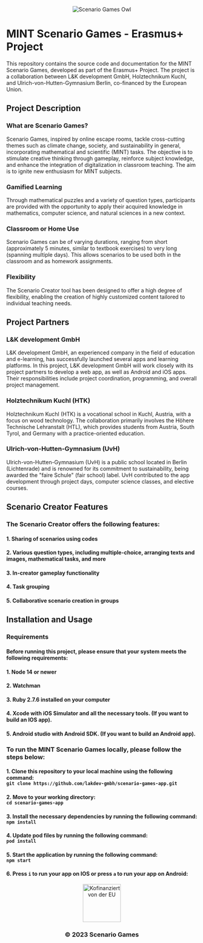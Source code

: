 <p align="center">
  <img src="https://scenario-games.eu/wp-content/uploads/2023/01/owl-2.svg"  alt="Scenario Games Owl"/>
  </p>


# MINT Scenario Games - Erasmus+ Project
 This repository contains the source code and documentation
 for the MINT Scenario Games, developed as part of the Erasmus+ Project.
 The project is a collaboration between L&K development GmbH, Holztechnikum Kuchl,
 and Ulrich-von-Hutten-Gymnasium Berlin, co-financed by the European Union.

## Project Description

### What are Scenario Games?
Scenario Games, inspired by online escape rooms, tackle cross-cutting themes such as climate change, society,
and sustainability in general, incorporating mathematical and scientific (MINT) tasks.
The objective is to stimulate creative thinking through gameplay,
reinforce subject knowledge, and enhance the integration of digitalization in classroom teaching.
The aim is to ignite new enthusiasm for MINT subjects.

### Gamified Learning
Through mathematical puzzles and a variety of question types,
participants are provided with the opportunity to apply their acquired knowledge in mathematics,
computer science, and natural sciences in a new context.

### Classroom or Home Use
Scenario Games can be of varying durations, ranging from short (approximately 5 minutes, similar to textbook exercises)
to very long (spanning multiple days). This allows scenarios to be used both in the classroom and as homework assignments.

### Flexibility
The Scenario Creator tool has been designed to offer a high degree of flexibility, enabling the creation of highly customized content tailored to individual teaching needs.

## Project Partners

### L&K development GmbH
L&K development GmbH, an experienced company in the field of education and e-learning, has successfully launched several apps and learning platforms.
In this project, L&K development GmbH will work closely with its project partners to develop a web app, as well as Android and iOS apps.
Their responsibilities include project coordination, programming, and overall project management.

### Holztechnikum Kuchl (HTK)
Holztechnikum Kuchl (HTK) is a vocational school in Kuchl, Austria, with a focus on wood technology.
The collaboration primarily involves the Höhere Technische Lehranstalt (HTL), which provides students from Austria, South Tyrol, and Germany with a practice-oriented education.

### Ulrich-von-Hutten-Gymnasium (UvH)
Ulrich-von-Hutten-Gymnasium (UvH) is a public school located in Berlin (Lichtenrade)
and is renowned for its commitment to sustainability, being awarded the "faire Schule" (fair school) label.
UvH contributed to the app development through project days, computer science classes, and elective courses.

## Scenario Creator Features
### The Scenario Creator offers the following features:<br>
#### 1. Sharing of scenarios using codes <br>
#### 2. Various question types, including multiple-choice, arranging texts and images, mathematical tasks, and more<br>
#### 3. In-creator gameplay functionality<br>
#### 4. Task grouping<br>
#### 5. Collaborative scenario creation in groups<br>

## Installation and Usage

### Requirements
#### Before running this project, please ensure that your system meets the following requirements: <br>
#### 1. Node 14 or newer
#### 2. Watchman
#### 3. Ruby 2.7.6 installed on your computer
#### 4. Xcode with iOS Simulator and all the necessary tools. (If you want to build an IOS app).
#### 5. Android studio with Android SDK. (If you want to build an Android app).

### To run the MINT Scenario Games locally, please follow the steps below:<br>

#### 1. Clone this repository to your local machine using the following command:<br> `git clone https://github.com/lakdev-gmbh/scenario-games-app.git`

#### 2. Move to your working directory: <br> `cd scenario-games-app`

#### 3. Install the necessary dependencies by running the following command: <br> `npm install`

#### 4. Update pod files by running the following command: <br> `pod install`

#### 5. Start the application by running the following command: <br> `npm start`

#### 6. Press `i` to run your app on IOS or press `a` to run your app on Android: <br>

<p align="center">
<img src="https://efre.brandenburg.de/sixcms/media.php/9/H%20Kofinanziert%20von%20der%20Europäischen%20Union_POS.png" width="full" height="100"  alt="Kofinanziert von der EU"/>
  </p>

<h3 align="center">© 2023 Scenario Games</h3>
